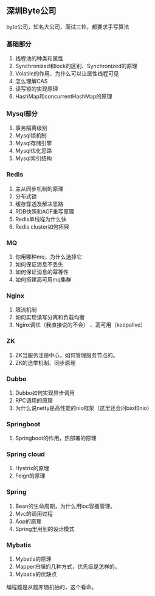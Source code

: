 ## 深圳Byte公司

byte公司，知名大公司，面试三轮，都要求手写算法



### 基础部分

1. 线程池的种类和属性
2. Synchronized和lock的区别、Synchronized的原理
3. Volatile的作用、为什么可以让属性线程可见
4. 怎么理解CAS
5. 读写锁的实现原理
6. HashMap和concurrentHashMap的原理

 

### Mysql部分

1. 事务隔离级别
2. Mysql锁机制
3. Mysql存储引擎
4. Mysql优化思路
5. Mysql索引结构

 

### Redis

1. 主从同步机制的原理
2. 分布式锁
3. 缓存穿透及解决思路
4. RDB快照和AOF重写原理
5. Redis单线程为什么快
6. Redis cluster如何拓展

 

### MQ

1. 你用哪种mq，为什么选择它
2. 如何保证消息不丢失
3. 如何保证消息的幂等性
4. 如何搭建高可用mq集群

 

### Nginx

1. 限流机制
2. 如何实现读写分离和负载均衡
3. Nginx调优（我直接说的不会） 、高可用（keepalive）

 

### ZK

1. ZK当服务注册中心，如何管理服务节点的。
2. ZK的选举机制、同步原理

 

### Dubbo

1. Dubbo如何实现异步调用
2. RPC调用的原理
3. 为什么说netty是高性能的nio框架（这里还会问bio和nio）

 

 

### Springboot

1. Springboot的作用，热部署的原理




### Spring cloud

1. Hystrix的原理
2. Feign的原理

 

### Spring

1. Bean的生命周期，为什么用ioc容器管理。
2. Mvc的调用过程
3. Aop的原理
4. Spring里用到的设计模式

 

### Mybatis

1. Mybatis的原理
2. Mapper扫描的几种方式，优先级是怎样的。
3. Mybatis的优缺点

 

编程题是从题库随机抽的，这个看命。

